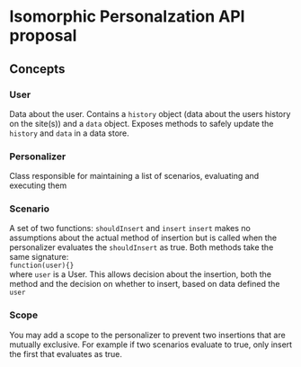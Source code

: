 # Isomorphic Personalzation API proposal

## Concepts

### User
Data about the user. Contains a `history` object (data about the users history on the site(s)) and a `data` object. Exposes methods to safely update the `history` and `data` in a data store.

### Personalizer
Class responsible for maintaining a list of scenarios, evaluating and executing them

### Scenario
A set of two functions: `shouldInsert` and `insert`
`insert` makes no assumptions about the actual method of insertion but is called when the personalizer evaluates the `shouldInsert` as true. Both methods take the same signature:  
`function(user){}`  
where `user` is a User. This allows decision about the insertion, both the method and the decision on whether to insert, based on data defined the `user`

### Scope
You may add a scope to the personalizer to prevent two insertions that are mutually exclusive. For example if two scenarios evaluate to true, only insert the first that evaluates as true.

